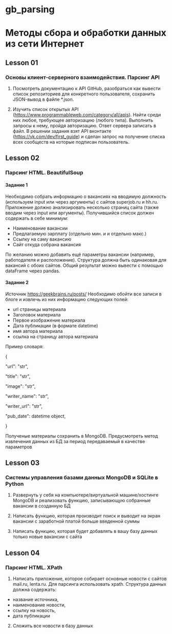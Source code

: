 # gb_parsing
# Методы сбора и обработки данных из сети Интернет


## Lesson 01
### Основы клиент-серверного взаимодействия. Парсинг API

1. Посмотреть документацию к API GitHub, разобраться как вывести список репозиториев для конкретного пользователя, сохранить JSON-вывод в файле *.json.

2. Изучить список открытых API (https://www.programmableweb.com/category/all/apis). Найти среди них любое, требующее авторизацию (любого типа). Выполнить запросы к нему, пройдя авторизацию. Ответ сервера записать в файл. 
В решении задания взят API вконтакте (https://vk.com/dev/first_guide) и сделан запрос на получение списка всех сообществ на которые подписан пользователь.


## Lesson 02
### Парсинг HTML. BeautifulSoup
#### Задание 1
Необходимо собрать информацию о вакансиях на вводимую должность (используем input или через аргументы) с сайтов superjob.ru и hh.ru. Приложение должно анализировать несколько страниц сайта (также вводим через input или аргументы). Получившийся список должен содержать в себе минимум:

- Наименование вакансии
- Предлагаемую зарплату (отдельно мин. и и отдельно макс.)
- Ссылку на саму вакансию
- Сайт откуда собрана вакансия

По желанию можно добавить ещё параметры вакансии (например, работодателя и расположение). Структура должна быть одинаковая для вакансий с обоих сайтов. Общий результат можно вывести с помощью dataFrame через pandas.


#### Задание 2
Источник https://geekbrains.ru/posts/
Необходимо обойти все записи в блоге и извлечь из них информацию следующих полей:

- url страницы материала
- Заголовок материала
- Первое изображение материала
- Дата публикации (в формате datetime)
- имя автора материала
- ссылка на страницу автора материала

Пример словаря:

{

"url": "str",

"title": "str",

"image": "str",

"writer_name": "str",

"writer_url": "str",

"pub_date": datetime object,


}

Полученые материалы сохранить в MongoDB. Предусмотреть метод извлечения данных из БД за период передаваемый в качестве параметров


## Lesson 03
### Системы управления базами данных MongoDB и SQLite в Python

1. Развернуть у себя на компьютере/виртуальной машине/хостинге MongoDB и реализовать функцию, записывающую собранные вакансии в созданную БД

2. Написать функцию, которая производит поиск и выводит на экран вакансии с заработной платой больше введенной суммы

3. Написать функцию, которая будет добавлять в вашу базу данных только новые вакансии с сайта


## Lesson 04
### Парсинг HTML. XPath

1. Написать приложение, которое собирает основные новости с сайтов mail.ru, lenta.ru. Для парсинга использовать xpath. Структура данных должна содержать:

- название источника,
- наименование новости,
- ссылку на новость,
- дата публикации

2. Сложить все новости в базу данных

